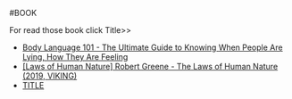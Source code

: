 #BOOK
<p>For read those book click Title>></p>

<ul>
 <li><a href="https://drive.google.com/file/d/1iVERvozKt3aQU5Hp3otq2q4urCD59Lt8/preview">Body Language 101 - The Ultimate Guide to Knowing When People Are Lying, How They Are Feeling</a></li>
  <li><a href="https://drive.google.com/file/d/1DxF4OdA6v1PjIjUYYSs4IHic7ihCVE06/preview">[Laws of Human Nature] Robert Greene - The Laws of Human Nature (2019, VIKING)</a></li>
  <li><a href="LINK"> TITLE</a></li>
</ul>
